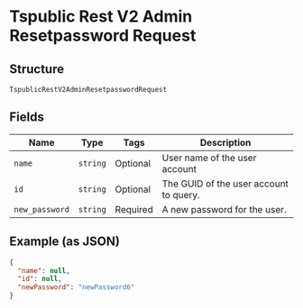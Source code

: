 
# Tspublic Rest V2 Admin Resetpassword Request

## Structure

`TspublicRestV2AdminResetpasswordRequest`

## Fields

| Name | Type | Tags | Description |
|  --- | --- | --- | --- |
| `name` | `string` | Optional | User name of the user account |
| `id` | `string` | Optional | The GUID of the user account to query. |
| `new_password` | `string` | Required | A new password for the user. |

## Example (as JSON)

```json
{
  "name": null,
  "id": null,
  "newPassword": "newPassword6"
}
```

